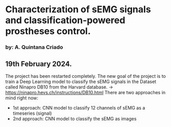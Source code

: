 # Characterization of sEMG signals and classification-powered prostheses control.
### by: A. Quintana Criado


## 19th February 2024. 
The project has been restarted completely. The new goal of the project is to train a Deep Learning model to classify the sEMG signals in the Dataset called Ninapro DB10 from the Harvard database.  -> https://ninapro.hevs.ch/instructions/DB10.html  There are two approaches in mind right now:
* 1st approach: CNN model to classify 12 channels of sEMG as a timeseries (signal)
* 2nd approach: CNN model to classify the sEMG as images
